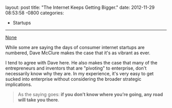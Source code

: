 layout: post
title:  "The Internet Keeps Getting Bigger."
date:   2012-11-29 08:53:58 -0800
categories:
  - Startups
---

<script async src="https://static.medium.com/embed.js"></script><a class="m-story" data-collapsed="true" href="https://500hats.com/what-hasnt-changed?gi=84acf92acee1">None</a>

While some are saying the days of consumer internet startups are numbered, Dave McClure makes the case that it's as vibrant as ever.

I tend to agree with Dave here. He also makes the case that many of the entrepreneurs and inventors that are "pivoting" to enterprise, don't necessarily know why they are. In my experience, it's very easy to get sucked into enterprise without considering the broader strategic implications.

 > As the saying goes: __if you don’t know where you’re going, any road will take you there__.

